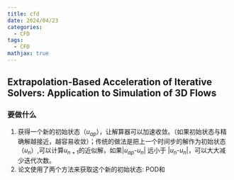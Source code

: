 ```yaml
---
title: cfd
date: 2024/04/23
categories:
  - CFD
tags:
  - CFD
mathjax: true
---
```




## Extrapolation-Based Acceleration of Iterative Solvers: Application to Simulation of 3D Flows

### 要做什么
1. 获得一个新的初始状态（$u_{ap}$），让解算器可以加速收敛。（如果初始状态与精确解越接近，越容易收敛）；传统的做法是把上一个时间步的解作为初始状态（$u_{n}$）,可以计算$u_{n+1}$的近似解，如果|$u_{ap}$-$u_{n}$| 远小于 |$u_{n}$-$u_{n}$|，可以大大减少迭代次数。
2. 论文使用了两个方法来获取这个新的初始状态: POD和